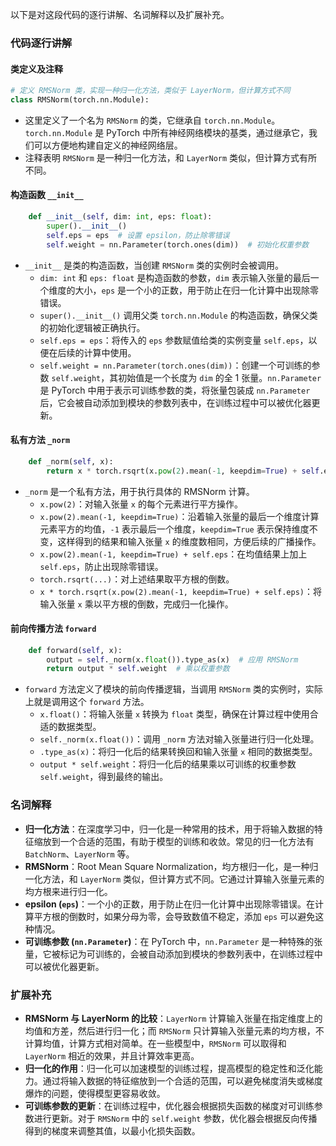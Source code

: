 以下是对这段代码的逐行讲解、名词解释以及扩展补充。

### 代码逐行讲解

#### 类定义及注释
```python
# 定义 RMSNorm 类，实现一种归一化方法，类似于 LayerNorm，但计算方式不同
class RMSNorm(torch.nn.Module):
```
- 这里定义了一个名为 `RMSNorm` 的类，它继承自 `torch.nn.Module`。`torch.nn.Module` 是 PyTorch 中所有神经网络模块的基类，通过继承它，我们可以方便地构建自定义的神经网络层。
- 注释表明 `RMSNorm` 是一种归一化方法，和 `LayerNorm` 类似，但计算方式有所不同。

#### 构造函数 `__init__`
```python
    def __init__(self, dim: int, eps: float):
        super().__init__()
        self.eps = eps  # 设置 epsilon，防止除零错误
        self.weight = nn.Parameter(torch.ones(dim))  # 初始化权重参数
```
- `__init__` 是类的构造函数，当创建 `RMSNorm` 类的实例时会被调用。
    - `dim: int` 和 `eps: float` 是构造函数的参数，`dim` 表示输入张量的最后一个维度的大小，`eps` 是一个小的正数，用于防止在归一化计算中出现除零错误。
    - `super().__init__()` 调用父类 `torch.nn.Module` 的构造函数，确保父类的初始化逻辑被正确执行。
    - `self.eps = eps`：将传入的 `eps` 参数赋值给类的实例变量 `self.eps`，以便在后续的计算中使用。
    - `self.weight = nn.Parameter(torch.ones(dim))`：创建一个可训练的参数 `self.weight`，其初始值是一个长度为 `dim` 的全 1 张量。`nn.Parameter` 是 PyTorch 中用于表示可训练参数的类，将张量包装成 `nn.Parameter` 后，它会被自动添加到模块的参数列表中，在训练过程中可以被优化器更新。

#### 私有方法 `_norm`
```python
    def _norm(self, x):
        return x * torch.rsqrt(x.pow(2).mean(-1, keepdim=True) + self.eps)  # 计算 RMSNorm
```
- `_norm` 是一个私有方法，用于执行具体的 RMSNorm 计算。
    - `x.pow(2)`：对输入张量 `x` 的每个元素进行平方操作。
    - `x.pow(2).mean(-1, keepdim=True)`：沿着输入张量的最后一个维度计算元素平方的均值，`-1` 表示最后一个维度，`keepdim=True` 表示保持维度不变，这样得到的结果和输入张量 `x` 的维度数相同，方便后续的广播操作。
    - `x.pow(2).mean(-1, keepdim=True) + self.eps`：在均值结果上加上 `self.eps`，防止出现除零错误。
    - `torch.rsqrt(...)`：对上述结果取平方根的倒数。
    - `x * torch.rsqrt(x.pow(2).mean(-1, keepdim=True) + self.eps)`：将输入张量 `x` 乘以平方根的倒数，完成归一化操作。

#### 前向传播方法 `forward`
```python
    def forward(self, x):
        output = self._norm(x.float()).type_as(x)  # 应用 RMSNorm
        return output * self.weight  # 乘以权重参数
```
- `forward` 方法定义了模块的前向传播逻辑，当调用 `RMSNorm` 类的实例时，实际上就是调用这个 `forward` 方法。
    - `x.float()`：将输入张量 `x` 转换为 `float` 类型，确保在计算过程中使用合适的数据类型。
    - `self._norm(x.float())`：调用 `_norm` 方法对输入张量进行归一化处理。
    - `.type_as(x)`：将归一化后的结果转换回和输入张量 `x` 相同的数据类型。
    - `output * self.weight`：将归一化后的结果乘以可训练的权重参数 `self.weight`，得到最终的输出。

### 名词解释
- **归一化方法**：在深度学习中，归一化是一种常用的技术，用于将输入数据的特征缩放到一个合适的范围，有助于模型的训练和收敛。常见的归一化方法有 `BatchNorm`、`LayerNorm` 等。
- **RMSNorm**：Root Mean Square Normalization，均方根归一化，是一种归一化方法，和 `LayerNorm` 类似，但计算方式不同。它通过计算输入张量元素的均方根来进行归一化。
- **epsilon (`eps`)**：一个小的正数，用于防止在归一化计算中出现除零错误。在计算平方根的倒数时，如果分母为零，会导致数值不稳定，添加 `eps` 可以避免这种情况。
- **可训练参数 (`nn.Parameter`)**：在 PyTorch 中，`nn.Parameter` 是一种特殊的张量，它被标记为可训练的，会被自动添加到模块的参数列表中，在训练过程中可以被优化器更新。

### 扩展补充
- **RMSNorm 与 LayerNorm 的比较**：`LayerNorm` 计算输入张量在指定维度上的均值和方差，然后进行归一化；而 `RMSNorm` 只计算输入张量元素的均方根，不计算均值，计算方式相对简单。在一些模型中，`RMSNorm` 可以取得和 `LayerNorm` 相近的效果，并且计算效率更高。
- **归一化的作用**：归一化可以加速模型的训练过程，提高模型的稳定性和泛化能力。通过将输入数据的特征缩放到一个合适的范围，可以避免梯度消失或梯度爆炸的问题，使得模型更容易收敛。
- **可训练参数的更新**：在训练过程中，优化器会根据损失函数的梯度对可训练参数进行更新。对于 `RMSNorm` 中的 `self.weight` 参数，优化器会根据反向传播得到的梯度来调整其值，以最小化损失函数。